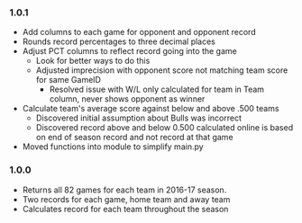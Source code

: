 ### 1.0.1
* Add columns to each game for opponent and opponent record
* Rounds record percentages to three decimal places
* Adjust PCT columns to reflect record going into the game
  * Look for better ways to do this
  * Adjusted imprecision with opponent score not matching team score for same GameID
    * Resolved issue with W/L only calculated for team in Team column, never shows opponent as winner
* Calculate team's average score against below and above .500 teams
  * Discovered initial assumption about Bulls was incorrect
  * Discovered record above and below 0.500 calculated online is based on end of season record and not record at that game
* Moved functions into module to simplify main.py


### 1.0.0
* Returns all 82 games for each team in 2016-17 season.
* Two records for each game, home team and away team
* Calculates record for each team throughout the season